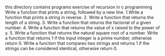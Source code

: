 this directory contains programs exercise of recursion in c programming
Write a function that prints a string, followed by a new line.
1.Write a function that prints a string in reverse.
2. Write a function that returns the length of a string.
3. Write a function that returns the factorial of a given number.
4. Write a function that returns the value of x raised to the power of y.
5. Write a function that returns the natural square root of a number.
Write a function that returns 1 if the input integer is a prime number, otherwise return 0.
Write a function that compares two strings and returns 1 if the strings can be considered identical, otherwise return 0.
